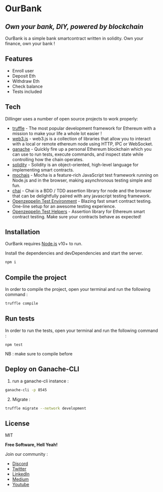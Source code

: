 # OurBank
## _Own your bank, DIY, powered by blockchain_

OurBank is a simple bank smartcontract written in solidity. Own your finance, own your bank !

## Features

- Enroll user
- Deposit Eth
- Withdraw Eth
- Check balance
- Tests included

## Tech

Dillinger uses a number of open source projects to work properly:

- [truffle](https://www.trufflesuite.com/truffle) - The most popular development framework for Ethereum with a mission to make your life a whole lot easier !
- [web3.js](https://web3js.readthedocs.io/en/v1.3.4/) - web3.js is a collection of libraries that allow you to interact with a local or remote ethereum node using HTTP, IPC or WebSocket.
- [ganache](https://www.trufflesuite.com/ganache) - Quickly fire up a personal Ethereum blockchain which you can use to run tests, execute commands, and inspect state while controlling how the chain operates.
- [solidity](https://docs.soliditylang.org/en/latest/) - Solidity is an object-oriented, high-level language for implementing smart contracts.
- [mochajs](https://mochajs.org/) - Mocha is a feature-rich JavaScript test framework running on Node.js and in the browser, making asynchronous testing simple and fun.
- [chai](https://www.chaijs.com/) - Chai is a BDD / TDD assertion library for node and the browser that can be delightfully paired with any javascript testing framework.
- [Openzeppelin Test Environment](https://docs.openzeppelin.com/test-environment/0.1/) - Blazing fast smart contract testing. One-line setup for an awesome testing experience.
- [Openzeppelin Test Helpers](https://docs.openzeppelin.com/test-helpers/0.5/) - Assertion library for Ethereum smart contract testing. Make sure your contracts behave as expected!

## Installation

OurBank requires [Node.js](https://nodejs.org/) v10+ to run.

Install the dependencies and devDependencies and start the server.

```sh
npm i
```

## Compile the project
In order to compile the project, open your terminal and run the following command :
```sh
truffle compile
```


## Run tests

In order to run the tests, open your terminal and run the following command :
```
npm test
```

NB : make sure to compile before

## Deploy on Ganache-CLI
1) run a ganache-cli instance :
```sh
ganache-cli -p 8545
```

2) Migrate :
```sh
truffle migrate --network development
```

## License

MIT

**Free Software, Hell Yeah!**

Join our community :
- [Discord](https://discord.com/invite/uhUjd6UHar)
- [Twitter](https://twitter.com/OhreeeOfficial)
- [LinkedIn](https://www.linkedin.com/showcase/ohreee/)
- [Medium](https://ohreee.medium.com/)
- [Youtube](https://www.youtube.com/channel/UCTM1Zk9rDvcsGg_ecAvSqhA)